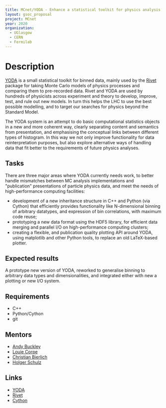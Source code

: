 ```yaml
---
title: MCnet/YODA - Enhance a statistical toolkit for physics analysis interpretation
layout: gsoc_proposal
project: MCnet
year: 2020
organization:
  - UGlasgow
  - CERN
  - Fermilab
---
```


# Description

[YODA](https://yoda.hepforge.org) is a small statistical toolkit for binned data, mainly used by the [Rivet](https://rivet.hepforge.org) package for taking Monte Carlo models of physics processes and comparing them to pre-recorded data. Rivet and YODA are used by hundreds of physicists across experiment and theory to develop, improve, test, and rule out new models. In turn this helps the LHC to use the best possible modelling, and to target our searches for physics beyond the Standard Model.

The YODA system is an attempt to do basic computational statistics objects in a new and more coherent way, clearly separating content and semantics from presentation, and emphasising the conceptual links between different types of histogram. In this way we not only improve functionality for data reinterpretation purposes, but also explore alternative ways of handling data that fit better to the requirements of future physics analyses.

## Tasks

There are three major areas where YODA currently needs work, to better handle mismatches between MC analysis implementations and "publication" presentations of particle physics data, and meet the needs of high-performance computing facilities:

 * development of a new inheritance structure in C++ and Python (via Cython) that efficiently provides functionality like N-dimensional binning of arbitrary datatypes, and expression of bin correlations, with maximum code reuse;
 * prototyping a new data format using the HDF5 library, for efficient data merging and parallel I/O on high-performance computing clusters;
 * creating a flexible, and publication quality plotting API around YODA, using matplotlib and other Python tools, to replace an old LaTeX-based plotter.

## Expected results

A prototype new version of YODA, reworked to generalise binning to arbitrary data types and dimensionalities, and integrated either with new a plotting or new I/O system.

## Requirements

- C++
- Python/Cython
- git

## Mentors

  * [Andy Buckley](mailto:andy.buckley@cern.ch)
  * [Louie Corpe](mailto:louie.corpe@cern.ch)
  * [Christian Bierlich](mailto:christian.bierlich@thep.lu.se)
  * [Holger Schulz](mailto:hschulz@fnal.gov)

## Links

  * [YODA](https://yoda.hepforge.org)
  * [Rivet](https://rivet.hepforge.org)
  * [Cython](https://cython.org/)
